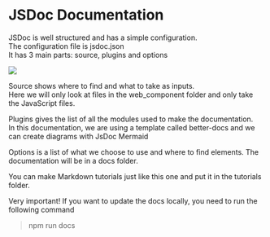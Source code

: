 # JSDoc Documentation

JSDoc is well structured and has a simple configuration.  
The configuration file is jsdoc.json  
It has 3 main parts: source, plugins and options  

<img src="jsdoc.png">

Source shows where to find and what to take as inputs.  
Here we will only look at files in the web_component folder and only take the JavaScript files.  

Plugins gives the list of all the modules used to make the documentation.  
In this documentation, we are using a template called better-docs and we can create diagrams with JsDoc Mermaid  

Options is a list of what we choose to use and where to find elements. The documentation will be in a docs folder.  

You can make Markdown tutorials just like this one and put it in the tutorials folder.  

Very important! If you want to update the docs locally, you need to run the following command  
>npm run docs